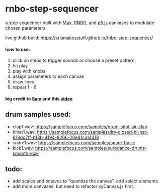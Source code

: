 # rnbo-step-sequencer
a step sequencer built with [Max](https://cycling74.com/), [RNBO](https://cycling74.com/products/rnbo), and [p5.js]([p5.js](https://p5js.org/)) canvases to modulate chosen parameters.  

live github build: https://krismakesstuff.github.io/rnbo-step-sequencer/

#### how to use: 
1. click on steps to trigger sounds or choose a preset pattern.  
2. hit play  
3. play with knobs
4. assign parameters to each canvas
5. draw lines
6. repeat 1 - 6


#### big credit to [Sam](https://github.com/starakaj) and this [video](https://youtu.be/l42_f9Ir8fQ?si=_1eSUs2Ipbc8S9cu)

drum samples used:
-

- clap1.wav: https://samplefocus.com/samples/drum-shot-air-clap  
- hihat1.wav: https://samplefocus.com/samples/dry-closed-hi-hat-618dd7ff-b13b-4194-8266-20e41ca14418  
- snare1.wav: https://samplefocus.com/samples/snare-basic  
- kick1.wav: https://samplefocus.com/samples/eurodance-drums-smooth-kick


todo:  
-   
- add scales and octaves to "quantize the canvas". add select elements  
- add more canvases. but need to refactor xyCanvas.js first. 